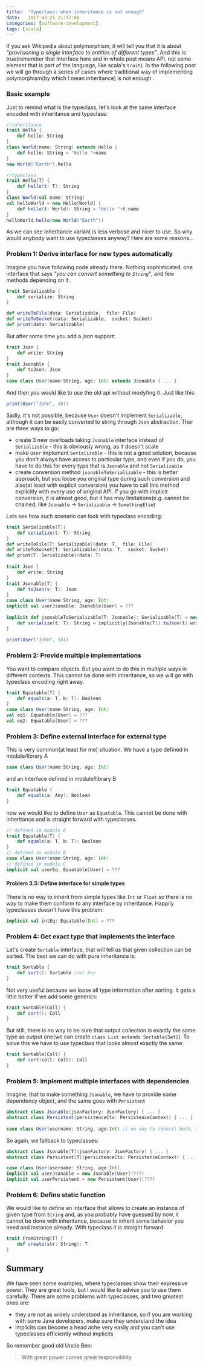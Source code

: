 ```yaml
---
title:  "Typeclass: when inheritance is not enough"
date:   2017-03-25 21:37:00
categories: [software-development]
tags: [scala]
---
```


If you ask Wikipedia about polymorphism, it will tell you that it is about *"provisioning a single interface to entities of different types"*. And this is true(remember that interface here and in whole post means API, not some element that is part of the language, like scala's `trait`). In the following post we will go through a series of cases where traditional way of implementing polymorphism(by which I mean inheritance) is not enough . 

### Basic example
Just to remind what is the typeclass, let's look at the same interface encoded with inheritance and typeclass:

```scala
//inheritance
trait Hello {
    def hello: String
}
class World(name: String) extends Hello {
    def hello: String = "Hello "+name
}
new World("Earth").hello
```

```scala
//typeclass
trait Hello[T] {
    def hello(t: T): String
}
class World(val name: String)
val helloWorld = new Hello[World] {
    def hello(t: World): String = "Hello "+t.name
}
helloWorld.hello(new World("Earth"))    
```

As we can see inheritance variant is less verbose and nicer to use. So why would anybody want to use typeclasses anyway? Here are some reasons...
                                
### Problem 1: Derive interface for new types automatically 
Imagine you have following code already there. Nothing sophisticated, one interface that says *"you can convert something to `String`"*, and few methods depending on it.

```scala
trait Serializable {
    def serialize: String
}

def writeToFile(data: Serializable,  file: File)
def writeToSocket(data: Serializable,  socket: Socket)
def print(data: Serializable)
```

But after some time you add a json support:

```scala
trait Json {
    def write: String
}
trait Jsonable {
    def toJson: Json
}
case class User(name:String, age: Int) extends Jsonable { ... }
```

And then you would like to use the old api without modyfing it. Just like this:

```scala
print(User("John", 18))
```

Sadly, it's not possible, because `User` doesn't implement `Serializable`, although it can be easily converted to string through `Json` abstraction. Ther are three ways to go: 

- create 3 new overloads taking `Jsonable` interface instead of `Serializable` - this is obviously wrong, as it doesn't scale
- make `User` implement `Serializable` - this is not a good solution, because you don't always have access to particular type, and even if you do, you have to do this for every type that is `Jsonable` and not `Serializable` 
- create conversion method `jsonableToSerializable` - this is better approach, but you loose you original type during such conversion and also(at least with explicit conversion) you have to call this method explicitly with every use of original API. If you go with implicit conversion, it is almost good,  but it has may limitations(e.g. cannot be chained, like `Jsonable` -> `Serializable` -> `SomethingElse`)
    
Lets see how such scenario can look with typeclass encoding:
        
```scala
trait Serializable[T]{
    def serialize(t: T): String
}
def writeToFile[T: Serializable](data: T,  file: File)
def writeToSocket[T: Serializable](data: T,  socket: Socket)
def print[T: Serializable](data: T)
                                 
trait Json {
    def write: String
}
trait Jsonable[T] {
    def toJson(v: T): Json
}
case class User(name:String, age: Int)
implicit val userJsonable: Jsonable[User] = ???
                                         
implicit def jsonableToSerializable[T: Jsonable]: Serializable[T] = new Serializable[T] {
    def serialize(t: T): String = implicitly[Jsonable[T]].toJson(t).write
}
                                             
print(User("John", 18))
```

### Problem 2: Provide multiple implementations
You want to compare objects. But you want to do this in multiple ways in different contexts. This cannot be done with inheritance, so we will go with typeclass encoding right away.

```scala
trait Equatable[T] {
    def equals(a: T, b: T): Boolean
}
case class User(name:String, age: Int)
val eq1: Equatable[User] = ???
val eq2: Equatable[User] = ???
```
                                                 
### Problem 3: Define external interface for external type 
This is very common(at least for me) situation. We have a type defined in module/library A 

```scala
case class User(name:String, age: Int)
```

and an interface defined in module/library B:

```scala
trait Equatable {
    def equals(a: Any): Boolean
}
```

now we would like to define `User` as `Equatable`. This cannot be done with inheritance and is straight forward with typeclasses.

```scala
// defined in module A
trait Equatable[T] {
    def equals(a: T, b: T): Boolean
}
// defined in module B
case class User(name:String, age: Int)
// defined in module C
implicit val userEq: Equatable[User] = ???
```
	
#### Problem 3.5: Define interface for simple types
There is no way to inherit from simple types like `Int` or `Float` so there is no way to make them conform to any interface by inheritance. Happily typeclasses doesn't have this problem:

```scala
implicit val intEq: Equatable[Int] = ???
```

### Problem 4: Get exact type that implements the interface
Let's create `Sortable` interface, that will tell us that given collection can be sorted. The best we can do with pure inheritance is:

```scala
trait Sortable {
    def sort(): Sortable //or Any
}
```

Not very useful because we loose all type information after sorting. It gets a little better if we add some generics:

```scala
trait Sortable[Coll] {
    def sort(): Coll 
}
```

But still, there is no way to be sure that output collection is exactly the same type as output one(we can create `class List extends Sortable[Set]`). To solve this we have to use typeclass that looks almost exactly the same:

```scala
trait Sortable[Coll] {
    def sort(coll: Coll): Coll 
}
```

### Problem 5: Implement multiple interfaces with dependencies
Imagine, that to make something `Jsonable`, we have to provide some dependency object, and the same goes with `Persistent`

```scala
abstract class Jsonable(jsonFactory: JsonFactory) { ... }
abstract class Persistent(persistenceCtx: PersistenceContext) { ... }
																	 
case class User(username: String, age:Int) // no way to inherit both, at least until dotty is here
```

So again, we fallback to typeclasses:

```scala
abstract class Jsonable[T](jsonFactory: JsonFactory) { ... }
abstract class Persistent[T](persistenceCtx: PersistenceContext) { ... }

case class User(username: String, age:Int) 
implicit val userJsonable = new Jsonable[User](???)
implicit val userPersistent = new Persistent[User](???)
```
																	 
### Problem 6: Define static function
We would like to define an interface that allows to create an instance of given type from `String` and, as you probably have guessed by now, it cannot be done with inheritance, because to inherit some behavior you need and instance already. With typeclass it is straight forward:

```scala
trait FromString[T] {
    def create(str: String): T 
}
```

## Summary 
We have seen some examples, where typeclasses show their expressive power. They are great tools, but I would like to advise you to use them carefully. There are some problems with typeclasses, and two greatest ones are:
																		 
- they are not as widely understood as inheritance, so if you are working with some Java developers, make sure they understand the idea
- implicits can become a head ache very easily and you can't use typeclasses efficiently without implicits
																		 
So remember good old Uncle Ben:
																		 
> With great power comes great responsibility
																		 
